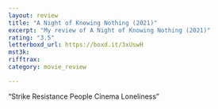 ```yaml
---
layout: review
title: "A Night of Knowing Nothing (2021)"
excerpt: "My review of A Night of Knowing Nothing (2021)"
rating: "3.5"
letterboxd_url: https://boxd.it/3xUswH
mst3k: 
rifftrax: 
category: movie_review

---
```


“Strike
Resistance
People
Cinema
Loneliness”